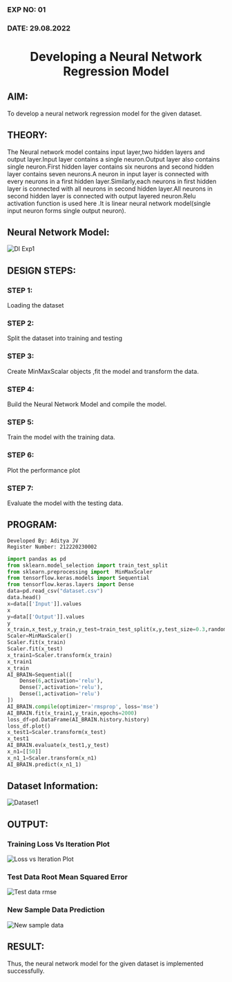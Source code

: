 ### EXP NO: 01
### DATE: 29.08.2022

# <p align = "center"> Developing a Neural Network Regression Model

## AIM:

To develop a neural network regression model for the given dataset.

## THEORY:

The Neural network model contains input layer,two hidden layers and output layer.Input layer contains a single neuron.Output layer also contains single neuron.First hidden layer contains six neurons and second hidden layer contains seven neurons.A neuron in input layer is connected with every neurons in a first hidden layer.Similarly,each neurons in first hidden layer is connected with all neurons in second hidden layer.All neurons in second hidden layer is connected with output layered neuron.Relu activation function is used here .It is linear neural network model(single input neuron forms single output neuron).

## Neural Network Model:

![Dl Exp1](https://user-images.githubusercontent.com/75235386/187220195-e22c99aa-5ba2-42c7-83d4-5da0d125fc7a.jpeg)

## DESIGN STEPS:

### STEP 1:

Loading the dataset

### STEP 2:

Split the dataset into training and testing

### STEP 3:

Create MinMaxScalar objects ,fit the model and transform the data.

### STEP 4:

Build the Neural Network Model and compile the model.

### STEP 5:

Train the model with the training data.

### STEP 6:

Plot the performance plot

### STEP 7:

Evaluate the model with the testing data.

## PROGRAM:
```
Developed By: Aditya JV
Register Number: 212220230002
```
```Python
import pandas as pd
from sklearn.model_selection import train_test_split
from sklearn.preprocessing import  MinMaxScaler
from tensorflow.keras.models import Sequential
from tensorflow.keras.layers import Dense
data=pd.read_csv("dataset.csv")
data.head()
x=data[['Input']].values
x
y=data[['Output']].values
y
x_train,x_test,y_train,y_test=train_test_split(x,y,test_size=0.3,random_state=33)
Scaler=MinMaxScaler()
Scaler.fit(x_train)
Scaler.fit(x_test)
x_train1=Scaler.transform(x_train)
x_train1
x_train
AI_BRAIN=Sequential([
    Dense(6,activation='relu'),
    Dense(7,activation='relu'),
    Dense(1,activation='relu')
])
AI_BRAIN.compile(optimizer='rmsprop', loss='mse')
AI_BRAIN.fit(x_train1,y_train,epochs=2000)
loss_df=pd.DataFrame(AI_BRAIN.history.history)
loss_df.plot()
x_test1=Scaler.transform(x_test)
x_test1
AI_BRAIN.evaluate(x_test1,y_test)
x_n1=[[50]]
x_n1_1=Scaler.transform(x_n1)
AI_BRAIN.predict(x_n1_1)

```

## Dataset Information:

![Dataset1](https://user-images.githubusercontent.com/75235386/187226492-880a85d1-c4a8-47c9-898a-180837152423.jpg)

## OUTPUT:

### Training Loss Vs Iteration Plot

![Loss vs Iteration Plot](https://user-images.githubusercontent.com/75235386/187227643-9825decb-6d9a-41b8-9bb9-218f9f4c0db6.jpg)

### Test Data Root Mean Squared Error

![Test data rmse](https://user-images.githubusercontent.com/75235386/187229952-4f15d071-40df-462f-b9c4-038847e6a216.jpg)

### New Sample Data Prediction

![New sample data](https://user-images.githubusercontent.com/75235386/187230023-1ecb1ecb-923e-48b2-9b58-32ad392d4824.jpg)

## RESULT:
Thus, the neural network model for the given dataset is implemented successfully.
